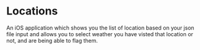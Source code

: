 # Locations
An iOS application which shows you the list of location based on your json file input and allows you to select weather you have visted that location or not, and are being able to flag them.
